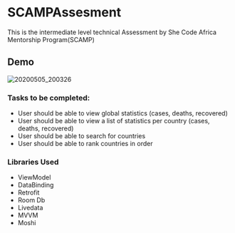 # SCAMPAssesment
This is the intermediate level technical Assessment by She Code Africa Mentorship Program(SCAMP)

## Demo
![20200505_200326](https://user-images.githubusercontent.com/40742916/81094839-cbcfe380-8f0c-11ea-8721-41153b26fa96.gif)

### Tasks to be completed:
- User should be able to view global statistics (cases, deaths, recovered)
- User should be able to view a list of statistics per country (cases, deaths, recovered)
- User should be able to search for countries
- User should be able to rank countries in order

### Libraries Used
- ViewModel
- DataBinding
- Retrofit
- Room Db
- Livedata
- MVVM
- Moshi
